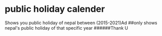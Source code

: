 # public holiday calender
Shows you public holiday of nepal between (2015-2021)Ad 
##only shows nepal's public holiday of that specific year
######Thank U